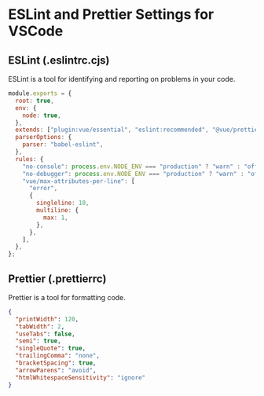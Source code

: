 # ESLint and Prettier Settings for VSCode

## ESLint (.eslintrc.cjs)

ESLint is a tool for identifying and reporting on problems in your code.

```js
module.exports = {
  root: true,
  env: {
    node: true,
  },
  extends: ["plugin:vue/essential", "eslint:recommended", "@vue/prettier"],
  parserOptions: {
    parser: "babel-eslint",
  },
  rules: {
    "no-console": process.env.NODE_ENV === "production" ? "warn" : "off",
    "no-debugger": process.env.NODE_ENV === "production" ? "warn" : "off",
    "vue/max-attributes-per-line": [
      "error",
      {
        singleline: 10,
        multiline: {
          max: 1,
        },
      },
    ],
  },
};
```

## Prettier (.prettierrc)

Prettier is a tool for formatting code.

```json
{
  "printWidth": 120,
  "tabWidth": 2,
  "useTabs": false,
  "semi": true,
  "singleQuote": true,
  "trailingComma": "none",
  "bracketSpacing": true,
  "arrowParens": "avoid",
  "htmlWhitespaceSensitivity": "ignore"
}
```
